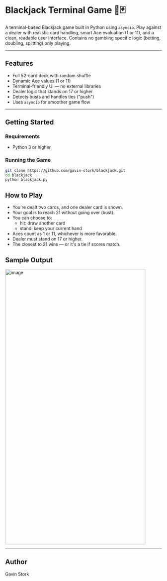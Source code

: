 # Blackjack Terminal Game 🎲🃏

A terminal-based Blackjack game built in Python using `asyncio`. Play against a dealer with realistic card handling, smart Ace evaluation (1 or 11), and a clean, readable user interface. Contains no gambling specific logic (betting, doubling, splitting) only playing.

---

## Features

- Full 52-card deck with random shuffle  
- Dynamic Ace values (1 or 11)  
- Terminal-friendly UI — no external libraries  
- Dealer logic that stands on 17 or higher  
- Detects busts and handles ties ("push")  
- Uses `asyncio` for smoother game flow  

---

## Getting Started

### Requirements

- Python 3 or higher

### Running the Game

```bash
git clone https://github.com/gavin-stork/blackjack.git
cd blackjack
python blackjack.py
```

## How to Play
- You're dealt two cards, and one dealer card is shown.
- Your goal is to reach 21 without going over (bust).
- You can choose to:
  - hit: draw another card
  - stand: keep your current hand
- Aces count as 1 or 11, whichever is more favorable.
- Dealer must stand on 17 or higher.
- The closest to 21 wins — or it's a tie if scores match.

## Sample Output
<img width="451" height="884" alt="image" src="https://github.com/user-attachments/assets/6449dc61-f566-428c-a089-868d0dc80165" />

---

## Author
Gavin Stork


